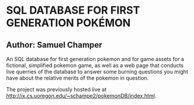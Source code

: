 # SQL DATABASE FOR FIRST GENERATION POKÉMON

## Author: Samuel Champer

An SQL database for first generation pokemon and for game assets for a fictional, simplified pokemon game, as well as a web page that conducts live querries of the database to answer some burning questions you might have about the relative merits of the pokemon in question.

The project was previously hosted live at http://ix.cs.uoregon.edu/~schampe2/pokemonDB/index.html.
